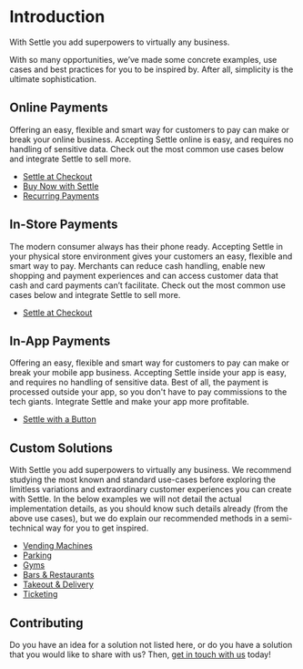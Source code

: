 # Introduction

With Settle you add superpowers to virtually any business.

With so many opportunities, we’ve made some concrete examples, use cases and best practices for you to be inspired by. After all, simplicity is the ultimate sophistication.

## Online Payments

Offering an easy, flexible and smart way for customers to pay can make or break your online business. Accepting Settle online is easy, and requires no handling of sensitive data. Check out the most common use cases below and integrate Settle to sell more.

- [Settle at Checkout](../merchant-api/ZG9jOjMyNjUzNjM0-settle-at-checkout)
- [Buy Now with Settle](../merchant-api/ZG9jOjMyNjUzNjMz-buy-now-with-settle)
- [Recurring Payments](../merchant-api/ZG9jOjMyNjUzNjMy-recurring-payments)
 

## In-Store Payments

The modern consumer always has their phone ready. Accepting Settle in your physical store environment gives your customers an easy, flexible and smart way to pay. Merchants can reduce cash handling, enable new shopping and payment experiences and can access customer data that cash and card payments can’t facilitate. Check out the most common use cases below and integrate Settle to sell more.

- [Settle at Checkout](../merchant-api/ZG9jOjMyNjUzNjM5-settle-at-checkout)
 

## In-App Payments

Offering an easy, flexible and smart way for customers to pay can make or break your mobile app business. Accepting Settle inside your app is easy, and requires no handling of sensitive data. Best of all, the payment is processed outside your app, so you don't have to pay commissions to the tech giants. Integrate Settle and make your app more profitable.

- [Settle with a Button](../merchant-api/ZG9jOjMyNjUzNjMw-settle-with-a-button)
 

## Custom Solutions
With Settle you add superpowers to virtually any business. We recommend studying the most known and standard use-cases before exploring the limitless variations and extraordinary customer experiences you can create with Settle. In the below examples we will not detail the actual implementation details, as you should know such details already (from the above use cases), but we do explain our recommended methods in a semi-technical way for you to get inspired.

- [Vending Machines](../merchant-api/ZG9jOjMyNjUzNjI2-vending-machines)
- [Parking](../merchant-api/ZG9jOjMyNjUzNjI3-parking)
- [Gyms](../merchant-api/ZG9jOjMyNjUzNjI4-gyms)
- [Bars & Restaurants](../merchant-api/ZG9jOjMyNjUzNjI5-bars-and-restaurants)
- [Takeout & Delivery](link)
- [Ticketing](link)
 

## Contributing
Do you have an idea for a solution not listed here, or do you have a solution that you would like to share with us? Then, [get in touch with us](https://support.settle.eu/hc/en-150/requests/new) today!